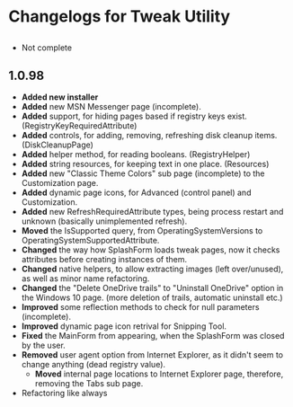 # Changelogs for Tweak Utility
##
- Not complete

## 1.0.98

- **Added new installer**
- **Added** new MSN Messenger page (incomplete).
- **Added** support, for hiding pages based if registry keys exist. (RegistryKeyRequiredAttribute)
- **Added** controls, for adding, removing, refreshing disk cleanup items. (DiskCleanupPage)
- **Added** helper method, for reading booleans. (RegistryHelper)
- **Added** string resources, for keeping text in one place. (Resources)
- **Added** new "Classic Theme Colors" sub page (incomplete) to the Customization page. 
- **Added** dynamic page icons, for Advanced (control panel) and Customization.
- **Added** new RefreshRequiredAttribute types, being process restart and unknown (basically unimplemented refresh).
- **Moved** the IsSupported query, from OperatingSystemVersions to OperatingSystemSupportedAttribute.
- **Changed** the way how SplashForm loads tweak pages, now it checks attributes before creating instances of them.
- **Changed** native helpers, to allow extracting images (left over/unused), as well as minor name refactoring.
- **Changed** the "Delete OneDrive trails" to "Uninstall OneDrive" option in the Windows 10 page. (more deletion of trails, automatic uninstall etc.)
- **Improved** some reflection methods to check for null parameters (incomplete).
- **Improved** dynamic page icon retrival for Snipping Tool.
- **Fixed** the MainForm from appearing, when the SplashForm was closed by the user.  
- **Removed** user agent option from Internet Explorer, as it didn't seem to change anything (dead registry value).
  - **Moved** internal page locations to Internet Explorer page, therefore, removing the Tabs sub page.
- Refactoring like always
